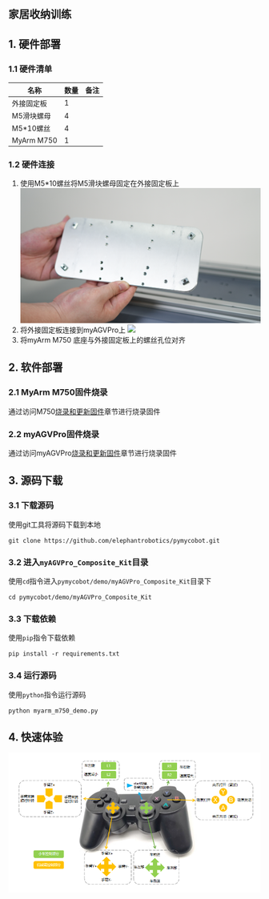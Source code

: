 ## 家居收纳训练

## 1. 硬件部署
### 1.1 硬件清单

| 名称         | 数量 | 备注 |
|------------|----|----|
| 外接固定板      | 1  |    |
| M5滑块螺母     | 4  |    |
| M5*10螺丝    | 4  |    |
| MyArm M750 | 1  |    |

### 1.2 硬件连接
1. 使用M5*10螺丝将M5滑块螺母固定在外接固定板上
![](../resources/7-ExamplesRobotsUsing/7.1/DSC03253.JPG)
2. 将外接固定板连接到myAGVPro上
![](../resources/7-ExamplesRobotsUsing/7.1/DSC03257.JPG)
3. 将myArm M750 底座与外接固定板上的螺丝孔位对齐
## 2. 软件部署
### 2.1 MyArm M750固件烧录
通过访问M750[烧录和更新固件](https://docs.elephantrobotics.com/docs/myarm-master_750-cn/4-FunctionsAndApplications/5-BasicFunctions/5.2-SoftwareUsageInstructions/5.2.3-flash_firmwares.html)章节进行烧录固件
### 2.2 myAGVPro固件烧录
通过访问myAGVPro[烧录和更新固件](https://docs.elephantrobotics.com/docs/myagvpro-cn/4-FunctionsAndApplications/5-BasicFunctions/5.2-SoftwareUsageInstructions/5.2.3-flash_firmwares.html)章节进行烧录固件
## 3. 源码下载
### 3.1 下载源码
使用git工具将源码下载到本地
```shell
git clone https://github.com/elephantrobotics/pymycobot.git
````
### 3.2 进入`myAGVPro_Composite_Kit`目录
使用`cd`指令进入`pymycobot/demo/myAGVPro_Composite_Kit`目录下
```shell
cd pymycobot/demo/myAGVPro_Composite_Kit
```
### 3.3 下载依赖
使用`pip`指令下载依赖
```shell
pip install -r requirements.txt
```
### 3.4 运行源码
使用`python`指令运行源码
```shell
python myarm_m750_demo.py
```

## 4. 快速体验
![](../resources/7-ExamplesRobotsUsing/Handle.png)



